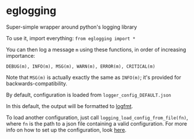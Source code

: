 # eglogging
Super-simple wrapper around python's logging library

To use it, import everything: `from eglogging import *`

You can then log a message `m` using these functions,
in order of increasing importance:

    DEBUG(m), INFO(m), MSG(m), WARN(m), ERROR(m), CRITICAL(m)

Note that `MSG(m)` is actually exactly the same as `INFO(m)`; it's provided for backwards-compatibility.

By default, configuration is loaded from `logger_config_DEFAULT.json`

In this default, the output will be formatted to
[logfmt](https://brandur.org/logfmt).

To load another configuration, just call `logging_load_config_from_file(fn)`,
where `fn` is the path to a json file containing a valid configuration.
For more info on how to set up the configuration, look
[here](https://docs.python.org/3.6/library/logging.config.html#logging-config-dictschema).
